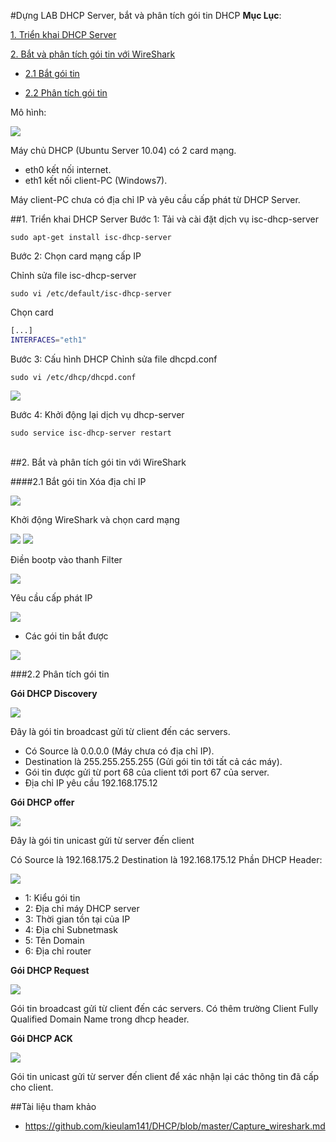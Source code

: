 #Dựng LAB DHCP Server, bắt và phân tích gói tin DHCP
**Mục Lục**:

[1. Triển khai DHCP Server](#1)

[2. Bắt và phân tích gói tin với WireShark](#2)

- [2.1 Bắt gói tin](#2.1)

- [2.2 Phân tích gói tin](#2.2)

Mô hình:

<img src=http://i.imgur.com/H1iI8nx.png>

Máy chủ DHCP (Ubuntu Server 10.04) có 2 card mạng.
- eth0 kết nối internet.
- eth1 kết nối client-PC (Windows7).

Máy client-PC chưa có địa chỉ IP và yêu cầu cấp phát từ DHCP Server.

<a name="1"></a>
##1. Triển khai DHCP Server
Bước 1: Tải và cài đặt dịch vụ isc-dhcp-server

`sudo apt-get install isc-dhcp-server`
	
Bước 2: Chọn card mạng cấp IP

Chỉnh sửa file isc-dhcp-server

`sudo vi /etc/default/isc-dhcp-server`

Chọn card

```sh
[...]
INTERFACES="eth1"
```
	
Bước 3: Cấu hình DHCP
Chỉnh sửa file dhcpd.conf 

`sudo vi /etc/dhcp/dhcpd.conf`

<img src=http://i.imgur.com/r5DRqyD.png>
	
Bước 4: Khởi động lại dịch vụ dhcp-server

`sudo service isc-dhcp-server restart`

<a name="2"></a>		
##2. Bắt và phân tích gói tin với WireShark

<a name="2.1"></a>
####2.1 Bắt gói tin
Xóa địa chỉ IP

<img src=http://i.imgur.com/hYpR0sn.png>

Khởi động WireShark và chọn card mạng

<img src=http://i.imgur.com/myBoJzG.png>

<img src=http://i.imgur.com/mwkROCb.png>

 Điền bootp vào thanh Filter
 
<img src=http://i.imgur.com/I23RVmD.png>

Yêu cầu cấp phát IP

<img src=http://i.imgur.com/LR2zYCW.png>

- Các gói tin bắt được

<img src=http://i.imgur.com/YIb2Nim.png>

<a name="2.2"></a>
###2.2 Phân tích gói tin

**Gói DHCP Discovery**

<img src=http://i.imgur.com/CAj0ISC.png>

Đây là gói tin broadcast gửi từ client đến các servers.

- Có Source là 0.0.0.0 (Máy chưa có địa chỉ IP).
- Destination là  255.255.255.255 (Gửi gói tin tới tất cả các máy).
- Gói tin được gửi từ port 68 của client tới port 67 của server.
- Địa chỉ IP yêu cầu 192.168.175.12

**Gói DHCP offer**

<img src=http://i.imgur.com/adpDgLh.png>

Đây là gói tin unicast gửi từ server đến client

Có Source là 192.168.175.2
Destination là 192.168.175.12
Phần DHCP Header:

<img src=http://i.imgur.com/Vxv6013.png>

- 1: Kiểu gói tin
- 2: Địa chỉ máy DHCP server
- 3: Thời gian tồn tại của IP
- 4: Địa chỉ Subnetmask
- 5: Tên Domain
- 6: Địa chỉ router

**Gói DHCP Request**

<img src=http://i.imgur.com/vsW7Imx.png>

Gói tin broadcast gửi từ client đến các servers. Có thêm trường Client Fully Qualified Domain Name trong dhcp header.

**Gói DHCP ACK**

<img src=http://i.imgur.com/qi7ERDB.png>

Gói tin unicast gửi từ server đến client để xác nhận lại các thông tin đã cấp cho client.

##Tài liệu tham khảo
- https://github.com/kieulam141/DHCP/blob/master/Capture_wireshark.md
